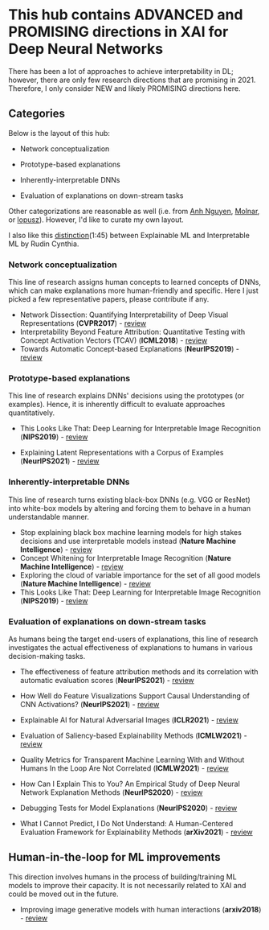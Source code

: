 # This hub contains ADVANCED and PROMISING directions in XAI for Deep Neural Networks
There has been a lot of approaches to achieve interpretability in DL; however, there are only few research directions that are promising in 2021. Therefore, I only consider NEW and likely PROMISING directions here. 

## Categories

<!-- I took this picture from [Linardatos et al.](https://www.ncbi.nlm.nih.gov/pmc/articles/PMC7824368/) to show how people are categorizing interpretability methods for Deep Learning smh.

![](images/IML_method_categorization.png) -->
Below is the layout of this hub:

- Network conceptualization

- Prototype-based explanations

- Inherently-interpretable DNNs

- Evaluation of explanations on down-stream tasks



Other categorizations are reasonable as well (i.e. from [Anh Nguyen](https://github.com/anguyen8/XAI-papers), [Molnar](https://christophm.github.io/interpretable-ml-book/taxonomy-of-interpretability-methods.html), or [lopusz](https://github.com/lopusz/awesome-interpretable-machine-learning)). However, I'd like to curate my own layout.

I also like this [distinction](https://www.youtube.com/watch?v=sl78EgrT4TY)(1:45) between Explainable ML and Interpretable ML by Rudin Cynthia.

### Network conceptualization
This line of research assigns human concepts to learned concepts of DNNs, which can make explanations more human-friendly and specific. Here I just picked a few representative papers, please contribute if any.


- <a name="todo"></a> Network Dissection: Quantifying Interpretability of Deep Visual Representations (**CVPR2017**) - [review ](https://github.com/luulinh90s/paper-review-interpretable-DL/edit/master/reviews/Network_dissection.md)
- <a name="todo"></a> Interpretability Beyond Feature Attribution: Quantitative Testing with Concept Activation Vectors (TCAV) (**ICML2018**) - [review ](https://github.com/luulinh90s/paper-review-interpretable-DL/edit/master/reviews/TCAV.md)
- <a name="todo"></a> Towards Automatic Concept-based Explanations (**NeurIPS2019**) - [review ](https://github.com/luulinh90s/paper-review-interpretable-DL/edit/master/reviews/ACE.md)

### Prototype-based explanations
This line of research explains DNNs' decisions using the prototypes (or examples). Hence, it is inherently difficult to evaluate approaches quantitatively.

- <a name="todo"></a> This Looks Like That: Deep Learning for Interpretable Image Recognition (**NIPS2019**) - [review ](https://github.com/luulinh90s/paper-review-interpretable-DL/edit/master/reviews/protoPNET.md)

- <a name="todo"></a> Explaining Latent Representations with a Corpus of Examples (**NeurIPS2021**) - [review ](https://github.com/luulinh90s/paper-review-interpretable-DL/edit/master/reviews/SimplEx.md)



### Inherently-interpretable DNNs
This line of research turns existing black-box DNNs (e.g. VGG or ResNet) into white-box models by altering and forcing them to behave in a human understandable manner.

- <a name="todo"></a> Stop explaining black box machine learning models for high stakes decisions and use interpretable models instead (**Nature Machine Intelligence**) - [review ](https://github.com/luulinh90s/paper-review-interpretable-DL/edit/master/reviews/rudin_nature.md)
- <a name="todo"></a> Concept Whitening for Interpretable Image Recognition (**Nature Machine Intelligence**) - [review ](https://github.com/luulinh90s/paper-review-interpretable-DL/edit/master/reviews/concept_whitening.md)
- <a name="todo"></a> Exploring the cloud of variable importance for the set of all good models (**Nature Machine Intelligence**) - [review ](https://github.com/luulinh90s/paper-review-interpretable-DL/edit/master/reviews/cloud_variable.md)
- <a name="todo"></a> This Looks Like That: Deep Learning for Interpretable Image Recognition (**NIPS2019**) - [review ](https://github.com/luulinh90s/paper-review-interpretable-DL/edit/master/reviews/protoPNET.md)

### Evaluation of explanations on down-stream tasks
As humans being the target end-users of explanations, this line of research investigates the actual effectiveness of explanations to humans in various decision-making tasks.

- <a name="todo"></a> The effectiveness of feature attribution methods and
its correlation with automatic evaluation scores (**NeurIPS2021**) - [review ](https://github.com/luulinh90s/paper-review-interpretable-DL/edit/master/reviews/anhnguyen_effect.md)

- <a name="todo"></a> How Well do Feature Visualizations Support Causal Understanding of CNN Activations? (**NeurIPS2021**) - [review ](https://github.com/luulinh90s/paper-review-interpretable-DL/edit/master/reviews/cantpredict_dontunderstand.md)


- <a name="todo"></a> Explainable AI for Natural Adversarial Images (**ICLR2021**) - [review ](https://github.com/luulinh90s/paper-review-interpretable-DL/edit/master/reviews/xai_adv_evaluation.md)

- <a name="todo"></a> Evaluation of Saliency-based Explainability Methods (**ICMLW2021**) - [review ](https://github.com/luulinh90s/paper-review-interpretable-DL/edit/master/reviews/NA.md) 

- <a name="todo"></a> Quality Metrics for Transparent Machine Learning
With and Without Humans In the Loop Are Not Correlated (**ICMLW2021**) - [review ](https://github.com/luulinh90s/paper-review-interpretable-DL/edit/master/reviews/NA.md) 

- <a name="todo"></a> How Can I Explain This to You? An Empirical Study of Deep Neural Network Explanation Methods (**NeurIPS2020**) - [review ](https://github.com/luulinh90s/paper-review-interpretable-DL/edit/master/reviews/jeyakumar2020can.md)

- <a name="todo"></a> Debugging Tests for Model Explanations (**NeurIPS2020**) - [review ](https://github.com/luulinh90s/paper-review-interpretable-DL/edit/master/reviews/debugging_tests.md)

- <a name="todo"></a> What I Cannot Predict, I Do Not Understand: A Human-Centered Evaluation Framework for Explainability Methods (**arXiv2021**) - [review ](https://github.com/luulinh90s/paper-review-interpretable-DL/edit/master/reviews/cantpredict_dontunderstand.md)


## Human-in-the-loop for ML improvements
This direction involves humans in the process of building/training ML models to improve their capacity. It is not necessarily related to XAI and could be moved out in the future. 

- <a name="todo"></a> Improving image generative models with human interactions (**arxiv2018**) - [review ](https://github.com/luulinh90s/paper-review-interpretable-DL/edit/master/reviews/lampinen2017improving.md)



<!-- ### 2021
- ICLR 2021
  - Attribution/saliency maps:
    - Decoy-enhanced Saliency Maps
    - Ablation Path Saliency
    - Variational saliency maps for explaining model's behavior
    - A-FMI: Learning Attributions from Deep Networks via Feature Map Importance

  - Evaluating visual explanation:
    - Exemplary Natural Images Explain CNN Activations Better than State-of-the-Art Feature Visualization
    - Evaluations and Methods for Explanation through Robustness Analysis
    - Investigating and Simplifying Masking-based Saliency Methods for Model Interpretability

- CVPR 2021

### 2020

- <a name="todo"></a> SAM: The Sensitivity of Attribution Methods to Hyperparameters (**CVPR2020**) - [review ](https://github.com/luulinh90s/paper-review-interpretable-DL/edit/master/SAM.md) 
- <a name="todo"></a> Interpreting Latent Space of GANs for Semantic Face Editing (**CVPR2020**) - [review ](https://github.com/luulinh90s/paper-review-interpretable-DL/edit/master/interfacegan.md) 
- <a name="todo"></a> Image Processing Using Multi-Code GAN Prior (**CVPR2020**) - [review ](https://github.com/luulinh90s/paper-review-generative-models/blob/master/mganprior.md) 
- <a name="todo"></a> Semantic Hierarchy Emerges in Deep Generative Representations for
Scene Synthesis (**arXiv**) - [review ](https://github.com/luulinh90s/paper-review-interpretable-DL/edit/master/Hi_GAN.md) 
- <a name="todo"></a> Does the Whole Exceed its Parts? The Effect of AI Explanations on Complementary Team Performance (**arXiv**) - [review ](https://github.com/luulinh90s/paper-review-interpretable-DL/edit/master/gagan1.md) 
- <a name="todo"></a> Shortcut Learning in Deep Neural Networks (**arXiv2020**) - [review ](https://github.com/luulinh90s/paper-review-interpretable-DL/edit/master/shortcut_learning.md)
- <a name="todo"></a> Are Visual Explanations Useful? A Case Study in Model-in-the-Loop Prediction (**arXiv2020**) - [review ](https://github.com/luulinh90s/paper-review-interpretable-DL/edit/master/chu_paper.md)
- <a name="todo"></a> How Useful Are the Machine-Generated Interpretations to General Users? A Human Evaluation on Guessing the Incorrectly Predicted Labels (**arXiv2020**) - [review ](https://github.com/luulinh90s/paper-review-interpretable-DL/edit/master/shen_paper.md)


### 2019
Neural Networks
- <a name="todo"></a> GAN Dissection: Visualizing and Understanding Generative Adversarial Networks (**ICLR2019**) - [review ](https://github.com/luulinh90s/paper-review-interpretable-DL/edit/master/gan_dissect.md) 
- <a name="todo"></a> This Looks Like That: Deep Learning for Interpretable Image Recognition (**NeurIPS2019**) - [review ](https://github.com/luulinh90s/paper-review-interpretable-DL/edit/master/protoPNET.md) 
- <a name="todo"></a> Towards Automatic Concept-based Explanations (**NeurIPS2019**) - [review ](https://github.com/luulinh90s/paper-review-interpretable-DL/edit/master/ACE.md)
- <a name="todo"></a> A Benchmark for Interpretability Methods in Deep Neural Networks (**NeurIPS2019**) - [review ](https://github.com/luulinh90s/paper-review-interpretable-DL/edit/master/ROAR.md)
### 2018
- <a name="todo"></a> Generating Counterfactual Explanations with Natural Language (**ICML2018**) - [review ](https://github.com/luulinh90s/paper-review-interpretable-DL/edit/master/counterfactual.md) 
- <a name="todo"></a> Interpretable Discovery in Large Image Data Sets (**ICML2018**) - [review ](https://github.com/luulinh90s/paper-review-interpretable-DL/edit/master/demud.md) 
- <a name="todo"></a> Towards Providing Explanations for AI Planner Decisions (**IJCAI/ECAI2018**) - [review ](https://github.com/luulinh90s/paper-review-interpretable-DL/edit/master/XAI-plan.md) 
- <a name="todo"></a> Learning to Explain: An Information-Theoretic Perspective on Model Interpretation (**ICML2018**) - [review ](https://github.com/luulinh90s/paper-review-interpretable-DL/edit/master/L2X.md) 
- <a name="todo"></a> Anchors: High-Precision Model-Agnostic Explanations (**AAAI2018**) - [review ](https://github.com/luulinh90s/paper-review-interpretable-DL/edit/master/anchors.md) 
- <a name="todo"></a> Benchmarking Attribution Methods with Relative Feature Importance (**arXiv2018**) - [review ](https://github.com/luulinh90s/paper-review-interpretable-DL/edit/master/BAM.md) 
- <a name="todo"></a> Sanity Checks for Saliency Maps (**NeuRIPS2018**) - [review ](https://github.com/luulinh90s/paper-review-interpretable-DL/edit/master/sanity_checks.md) 
### 2017
- <a name="todo"></a> Visualizing Deep Neural Network Decisions: Prediction Difference Analysis (**ICLR2017**) - [review ](https://github.com/luulinh90s/paper-review-interpretable-DL/edit/master/evidence.md) 
- <a name="todo"></a> Interpretable Deep Models for ICU Outcome Prediction (**AMIA 2016**) - [review ](https://github.com/luulinh90s/paper-review-interpretable-DL/edit/master/icu_mimic.md) 
### 2016
- <a name="todo"></a> Examples are not enough, learn to criticize! Criticism for Interpretability (**NIPS2016**) - [review ](https://github.com/luulinh90s/paper-review-interpretable-DL/edit/master/MMD-critic.md) 
- <a name="todo"></a> The Mythos of Model Interpretability (**ICML2016**) - [review ](https://github.com/luulinh90s/paper-review-interpretable-DL/edit/master/mythos.md) 
- <a name="todo"></a> Deep Neural Decision Forests (**IJCAI2016**) - [review ](https://github.com/luulinh90s/paper-review-interpretable-DL/edit/master/forests.md) 
- <a name="todo"></a> InfoGAN: Interpretable Representation Learning by Information Maximizing Generative Adversarial Nets (**NIPS2016**) - [review ](https://github.com/luulinh90s/paper-review-interpretable-DL/edit/master/info_gan.md) 
- <a name="todo"></a> "Why Should I Trust You?": Explaining the Predictions of Any Classifier (**arXiv**) - [review ](https://github.com/luulinh90s/paper-review-interpretable-DL/edit/master/lime.md) 
### 2015
- <a name="todo"></a> Understanding Neural Networks Through Deep Visualization (**ICML2015**) - [review ](https://github.com/luulinh90s/paper-review-interpretable-DL/edit/master/understandNN.md) 
### 2013
- <a name="todo"></a> Visualizing and Understanding Convolutional Networks - [review ](https://github.com/luulinh90s/paper-review-interpretable-DL/edit/master/deconvnet.md)  -->
